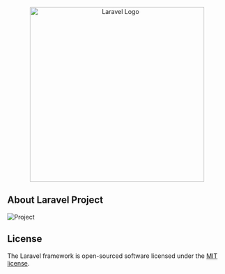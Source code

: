 <p align="center"><a href="https://laravel.com" target="_blank"><img src="https://raw.githubusercontent.com/laravel/art/master/logo-lockup/5%20SVG/2%20CMYK/1%20Full%20Color/laravel-logolockup-cmyk-red.svg" width="400" alt="Laravel Logo"></a></p>

## About Laravel Project

<img src="{{ asset('Web.png') }}" alt="Project">

## License

The Laravel framework is open-sourced software licensed under the [MIT license](https://opensource.org/licenses/MIT).
